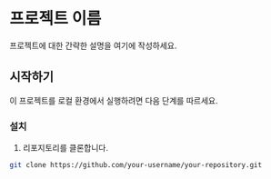 # 프로젝트 이름

프로젝트에 대한 간략한 설명을 여기에 작성하세요.

## 시작하기

이 프로젝트를 로컬 환경에서 실행하려면 다음 단계를 따르세요.

### 설치

1. 리포지토리를 클론합니다.

```bash
git clone https://github.com/your-username/your-repository.git
